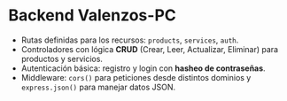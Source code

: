 # Backend Valenzos-PC

- Rutas definidas para los recursos: `products`, `services`, `auth`.
- Controladores con lógica **CRUD** (Crear, Leer, Actualizar, Eliminar) para productos y servicios.
- Autenticación básica: registro y login con **hasheo de contraseñas**.
- Middleware: `cors()` para peticiones desde distintos dominios y `express.json()` para manejar datos JSON.
